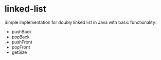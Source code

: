 # linked-list
Simple implementation for doubly linked list in Java with basic functionality:
- pushBack
- popBack
- pushFront
- popFront
- getSize
